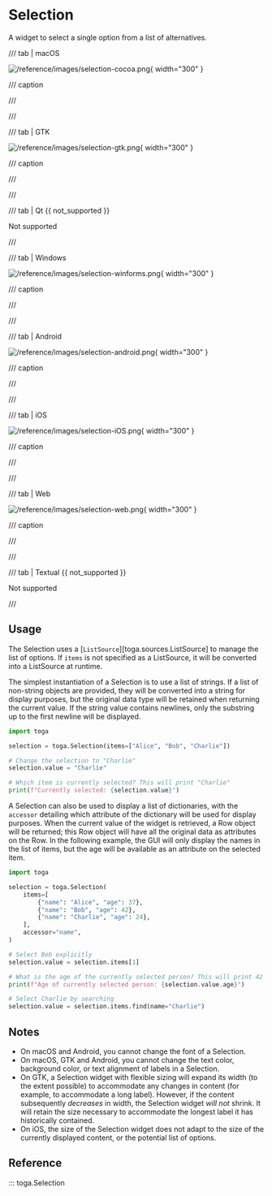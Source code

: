 # Selection

A widget to select a single option from a list of alternatives.

/// tab | macOS

![/reference/images/selection-cocoa.png](/reference/images/selection-cocoa.png){ width="300" }

/// caption

///

<!-- TODO: Update alt text -->

///

/// tab | GTK

![/reference/images/selection-gtk.png](/reference/images/selection-gtk.png){ width="300" }

/// caption

///

<!-- TODO: Update alt text -->

///

/// tab | Qt {{ not_supported }}

Not supported

///

/// tab | Windows

![/reference/images/selection-winforms.png](/reference/images/selection-winforms.png){ width="300" }

/// caption

///

<!-- TODO: Update alt text -->

///

/// tab | Android

![/reference/images/selection-android.png](/reference/images/selection-android.png){ width="300" }

/// caption

///

<!-- TODO: Update alt text -->

///

/// tab | iOS

![/reference/images/selection-iOS.png](/reference/images/selection-iOS.png){ width="300" }

/// caption

///

<!-- TODO: Update alt text -->

///

/// tab | Web

![/reference/images/selection-web.png](/reference/images/selection-web.png){ width="300" }

/// caption

///

<!-- TODO: Update alt text -->

///

/// tab | Textual {{ not_supported }}

Not supported

///

## Usage

The Selection uses a [`ListSource`][toga.sources.ListSource] to manage the list of options. If `items` is not specified as a ListSource, it will be converted into a ListSource at runtime.

The simplest instantiation of a Selection is to use a list of strings. If a list of non-string objects are provided, they will be converted into a string for display purposes, but the original data type will be retained when returning the current value. If the string value contains newlines, only the substring up to the first newline will be displayed.

```python
import toga

selection = toga.Selection(items=["Alice", "Bob", "Charlie"])

# Change the selection to "Charlie"
selection.value = "Charlie"

# Which item is currently selected? This will print "Charlie"
print(f"Currently selected: {selection.value}")
```

A Selection can also be used to display a list of dictionaries, with the `accessor` detailing which attribute of the dictionary will be used for display purposes. When the current value of the widget is retrieved, a Row object will be returned; this Row object will have all the original data as attributes on the Row. In the following example, the GUI will only display the names in the list of items, but the age will be available as an attribute on the selected item.

```python
import toga

selection = toga.Selection(
    items=[
        {"name": "Alice", "age": 37},
        {"name": "Bob", "age": 42},
        {"name": "Charlie", "age": 24},
    ],
    accessor="name",
)

# Select Bob explicitly
selection.value = selection.items[1]

# What is the age of the currently selected person? This will print 42
print(f"Age of currently selected person: {selection.value.age}")

# Select Charlie by searching
selection.value = selection.items.find(name="Charlie")
```

## Notes

- On macOS and Android, you cannot change the font of a Selection.
- On macOS, GTK and Android, you cannot change the text color, background color, or text alignment of labels in a Selection.
- On GTK, a Selection widget with flexible sizing will expand its width (to the extent possible) to accommodate any changes in content (for example, to accommodate a long label). However, if the content subsequently *decreases* in width, the Selection widget *will not* shrink. It will retain the size necessary to accommodate the longest label it has historically contained.
- On iOS, the size of the Selection widget does not adapt to the size of the currently displayed content, or the potential list of options.

## Reference

::: toga.Selection
